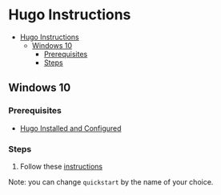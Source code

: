 # Hugo Instructions

- [Hugo Instructions](#hugo-instructions)
  - [Windows 10](#windows-10)
    - [Prerequisites](#prerequisites)
    - [Steps](#steps)

## Windows 10

### Prerequisites

* [Hugo Installed and Configured](https://gohugo.io/getting-started/installing/)

### Steps

1. Follow these [instructions](https://gohugo.io/getting-started/quick-start/#step-2-create-a-new-site)

Note: you can change `quickstart` by the name of your choice.
